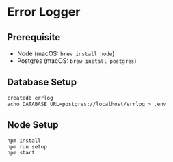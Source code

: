 # Error Logger

## Prerequisite

- Node (macOS: `brew install node`)
- Postgres (macOS: `brew install postgres`)

## Database Setup

```
createdb errlog
echo DATABASE_URL=postgres://localhost/errlog > .env
```

## Node Setup

```
npm install
npm run setup
npm start
```
